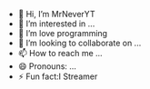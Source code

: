 - 👋 Hi, I’m MrNeverYT
- 👀 I’m interested in ...
- 🌱 I’m love programming
- 💞️ I’m looking to collaborate on ...
- 📫 How to reach me ...
- 😄 Pronouns: ...
- ⚡ Fun fact:I Streamer

<!---
MrNeverYT/MrNeverYT is a ✨ special ✨ repository because its `README.md` (this file) appears on your GitHub profile.
You can click the Preview link to take a look at your changes.
--->
